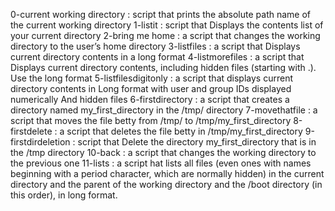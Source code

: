 0-current working directory : script that prints the absolute path name of the current working directory
1-listit : script that Displays the contents list of your current directory
2-bring me home : a script that changes the working directory to the user’s home directory
3-listfiles : a script that Displays current directory contents in a long format
4-listmorefiles : a script that Displays current directory contents, including hidden files (starting with .). Use the long format
5-listfilesdigitonly : a script that displays current directory contents in Long format with user and group IDs displayed numerically And hidden files
6-firstdirectory : a script that creates a directory named my_first_directory in the /tmp/ directory
7-movethatfile : a script that moves the file betty from /tmp/ to /tmp/my_first_directory
8-firstdelete : a script that deletes the file betty in /tmp/my_first_directory
9-firstdirdeletion : script that Delete the directory my_first_directory that is in the /tmp directory
10-back : a script that changes the working directory to the previous one
11-lists : a script hat lists all files (even ones with names beginning with a period character, which are normally hidden) in the current directory and the parent of the working directory and the /boot directory (in this order), in long format.


